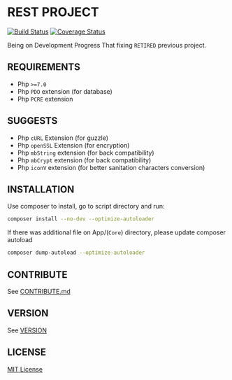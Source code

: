 # REST PROJECT 

[![Build Status](https://travis-ci.org/PentagonalProject/rest.svg?branch=master)](https://travis-ci.org/PentagonalProject/rest)
[![Coverage Status](https://coveralls.io/repos/github/PentagonalProject/rest/badge.svg?branch=master)](https://coveralls.io/github/PentagonalProject/rest?branch=master)

Being on Development Progress
That fixing `RETIRED` previous project.

## REQUIREMENTS

- Php `>=7.0`
- Php `PDO` extension (for database)
- Php `PCRE` extension

## SUGGESTS

- Php `cURL` Extension (for guzzle)
- Php `openSSL` Extension (for encryption)
- Php `mbString` extension (for back compatibility)
- Php `mbCrypt` extension (for back compatibility)
- Php `iconV` extension (for better sanitation characters conversion)

## INSTALLATION

Use composer to install, go to script directory and run:

```bash
composer install --no-dev --optimize-autoloader
```

If there was additional file on App/(`Core`) directory, please update composer autoload


```bash
composer dump-autoload --optimize-autoloader
```

## CONTRIBUTE

See [CONTRIBUTE.md](CONTRIBUTE.md)

## VERSION

See [VERSION](VERSION)

## LICENSE

[MIT License](LICENSE)
